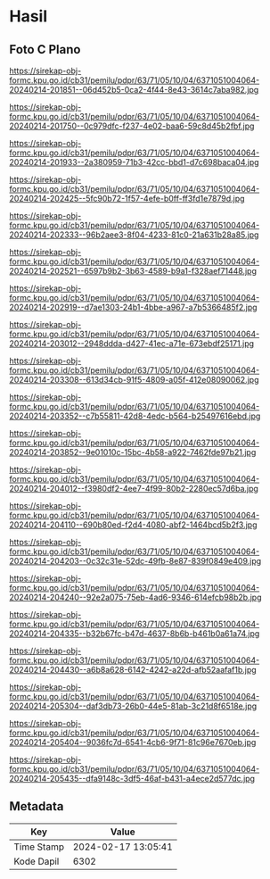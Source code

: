 # Hasil

## Foto C Plano

https://sirekap-obj-formc.kpu.go.id/cb31/pemilu/pdpr/63/71/05/10/04/6371051004064-20240214-201851--06d452b5-0ca2-4f44-8e43-3614c7aba982.jpg

https://sirekap-obj-formc.kpu.go.id/cb31/pemilu/pdpr/63/71/05/10/04/6371051004064-20240214-201750--0c979dfc-f237-4e02-baa6-59c8d45b2fbf.jpg

https://sirekap-obj-formc.kpu.go.id/cb31/pemilu/pdpr/63/71/05/10/04/6371051004064-20240214-201933--2a380959-71b3-42cc-bbd1-d7c698baca04.jpg

https://sirekap-obj-formc.kpu.go.id/cb31/pemilu/pdpr/63/71/05/10/04/6371051004064-20240214-202425--5fc90b72-1f57-4efe-b0ff-ff3fd1e7879d.jpg

https://sirekap-obj-formc.kpu.go.id/cb31/pemilu/pdpr/63/71/05/10/04/6371051004064-20240214-202333--96b2aee3-8f04-4233-81c0-21a631b28a85.jpg

https://sirekap-obj-formc.kpu.go.id/cb31/pemilu/pdpr/63/71/05/10/04/6371051004064-20240214-202521--6597b9b2-3b63-4589-b9a1-f328aef71448.jpg

https://sirekap-obj-formc.kpu.go.id/cb31/pemilu/pdpr/63/71/05/10/04/6371051004064-20240214-202919--d7ae1303-24b1-4bbe-a967-a7b5366485f2.jpg

https://sirekap-obj-formc.kpu.go.id/cb31/pemilu/pdpr/63/71/05/10/04/6371051004064-20240214-203012--2948ddda-d427-41ec-a71e-673ebdf25171.jpg

https://sirekap-obj-formc.kpu.go.id/cb31/pemilu/pdpr/63/71/05/10/04/6371051004064-20240214-203308--613d34cb-91f5-4809-a05f-412e08090062.jpg

https://sirekap-obj-formc.kpu.go.id/cb31/pemilu/pdpr/63/71/05/10/04/6371051004064-20240214-203352--c7b55811-42d8-4edc-b564-b25497616ebd.jpg

https://sirekap-obj-formc.kpu.go.id/cb31/pemilu/pdpr/63/71/05/10/04/6371051004064-20240214-203852--9e01010c-15bc-4b58-a922-7462fde97b21.jpg

https://sirekap-obj-formc.kpu.go.id/cb31/pemilu/pdpr/63/71/05/10/04/6371051004064-20240214-204012--f3980df2-4ee7-4f99-80b2-2280ec57d6ba.jpg

https://sirekap-obj-formc.kpu.go.id/cb31/pemilu/pdpr/63/71/05/10/04/6371051004064-20240214-204110--690b80ed-f2d4-4080-abf2-1464bcd5b2f3.jpg

https://sirekap-obj-formc.kpu.go.id/cb31/pemilu/pdpr/63/71/05/10/04/6371051004064-20240214-204203--0c32c31e-52dc-49fb-8e87-839f0849e409.jpg

https://sirekap-obj-formc.kpu.go.id/cb31/pemilu/pdpr/63/71/05/10/04/6371051004064-20240214-204240--92e2a075-75eb-4ad6-9346-614efcb98b2b.jpg

https://sirekap-obj-formc.kpu.go.id/cb31/pemilu/pdpr/63/71/05/10/04/6371051004064-20240214-204335--b32b67fc-b47d-4637-8b6b-b461b0a61a74.jpg

https://sirekap-obj-formc.kpu.go.id/cb31/pemilu/pdpr/63/71/05/10/04/6371051004064-20240214-204430--a6b8a628-6142-4242-a22d-afb52aafaf1b.jpg

https://sirekap-obj-formc.kpu.go.id/cb31/pemilu/pdpr/63/71/05/10/04/6371051004064-20240214-205304--daf3db73-26b0-44e5-81ab-3c21d8f6518e.jpg

https://sirekap-obj-formc.kpu.go.id/cb31/pemilu/pdpr/63/71/05/10/04/6371051004064-20240214-205404--9036fc7d-6541-4cb6-9f71-81c96e7670eb.jpg

https://sirekap-obj-formc.kpu.go.id/cb31/pemilu/pdpr/63/71/05/10/04/6371051004064-20240214-205435--dfa9148c-3df5-46af-b431-a4ece2d577dc.jpg


## Metadata

| Key        | Value               |
| ---------- | ------------------- |
| Time Stamp | 2024-02-17 13:05:41 |
| Kode Dapil | 6302                |




